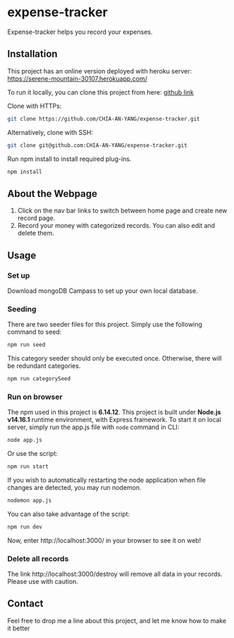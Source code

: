 # expense-tracker

Expense-tracker helps you record your expenses.

## Installation
This project has an online version deployed with heroku server: 
https://serene-mountain-30107.herokuapp.com/

To run it locally, you can clone this project from here: 
[github link](https://github.com/CHIA-AN-YANG/expense-tracker)

Clone with HTTPs:

```bash
git clone https://github.com/CHIA-AN-YANG/expense-tracker.git
```
Alternatively, clone with SSH:
```bash
git clone git@github.com:CHIA-AN-YANG/expense-tracker.git
```
Run npm install to install required plug-ins.

```bash
npm install
```
## About the Webpage

1. Click on the nav bar links to switch between home page and create new record page.
2. Record your money with categorized records. You can also edit and delete them. 

## Usage
### Set up
Download mongoDB Campass to set up your own local database.
### Seeding
There are two seeder files for this project. Simply use the following command to seed:
```bash
npm run seed
```
This category seeder should only be executed once. Otherwise, there will be redundant categories.
```bash
npm run categorySeed
```
### Run on browser
The npm used in this project is **6.14.12**. This project is built under **Node.js v14.16.1** runtime environment, with Express framework. To start it on local server, simply run the app.js file with `node` command in CLI:

```bash
node app.js
```
Or use the script:
```bash
npm run start
```
If you wish to automatically restarting the node application when file changes are detected, you may run nodemon.

```bash
nodemon app.js
```
You can also take advantage of the script:
```bash
npm run dev
```
Now, enter http://localhost:3000/ in your browser to see it on web!

### Delete all records
The link http://localhost:3000/destroy will remove all data in your records. Please use with caution.

## Contact
Feel free to drop me a line about this project, and let me know how to make it better
